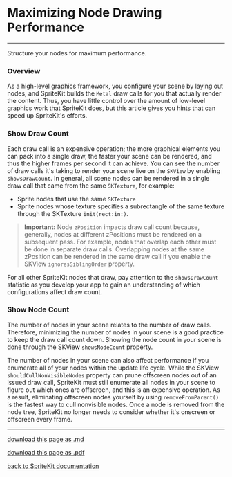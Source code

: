 # Maximizing Node Drawing Performance

------------------

Structure your nodes for maximum performance.

### Overview

As a high-level graphics framework, you configure your scene by laying out nodes, and SpriteKit builds the `Metal` draw calls for you that actually render the content. Thus, you have little control over the amount of low-level graphics work that SpriteKit does, but this article gives you hints that can speed up SpriteKit's efforts.

### Show Draw Count

Each draw call is an expensive operation; the more graphical elements you can pack into a single draw, the faster your scene can be rendered, and thus the higher frames per second it can achieve.
You can see the number of draw calls it's taking to render your scene live on the `SKView` by enabling `showsDrawCount`.
In general, all scene nodes can be rendered in a single draw call that came from the same `SKTexture`, for example:


- Sprite nodes that use the same `SKTexture`
- Sprite nodes whose texture specifies a subrectangle of the same texture through the SKTexture `init(rect:in:)`.

> __Important:__
Node `zPosition` impacts draw call count because, generally, nodes at different zPositions must be rendered on a subsequent pass. For example, nodes that overlap each other must be done in separate draw calls. Overlapping nodes at the same zPosition can be rendered in the same draw call if you enable the SKView `ignoresSiblingOrder` property.

For all other SpriteKit nodes that draw, pay attention to the `showsDrawCount` statistic as you develop your app to gain an understanding of which configurations affect draw count.

### Show Node Count

The number of nodes in your scene relates to the number of draw calls. Therefore, minimizing the number of nodes in your scene is a good practice to keep the draw call count down. Showing the node count in your scene is done through the SKView `showsNodeCount` property.

The number of nodes in your scene can also affect performance if you enumerate all of your nodes within the update life cycle. While the SKView `shouldCullNonVisibleNodes` property can prune offscreen nodes out of an issued draw call, SpriteKit must still enumerate all nodes in your scene to figure out which ones are offscreen, and this is an expensive operation. As a result, eliminating offscreen nodes yourself by using `removeFromParent()` is the fastest way to cull nonvisible nodes. Once a node is removed from the node tree, SpriteKit no longer needs to consider whether it's onscreen or offscreen every frame.

------------------------

[download this page as .md](https://raw.githubusercontent.com/retrokid/retrokid.github.io/master/tech_notes/spritekit_documentation/024-nodesforscenebuilding-maximizing-node-drawing-performance.md)

[download this page as .pdf](https://github.com/retrokid/retrokid.github.io/raw/master/tech_notes/spritekit_documentation/024-nodesforscenebuilding-maximizing-node-drawing-performance.pdf)

[back to SpriteKit documentation](./spritekit-documentation)
